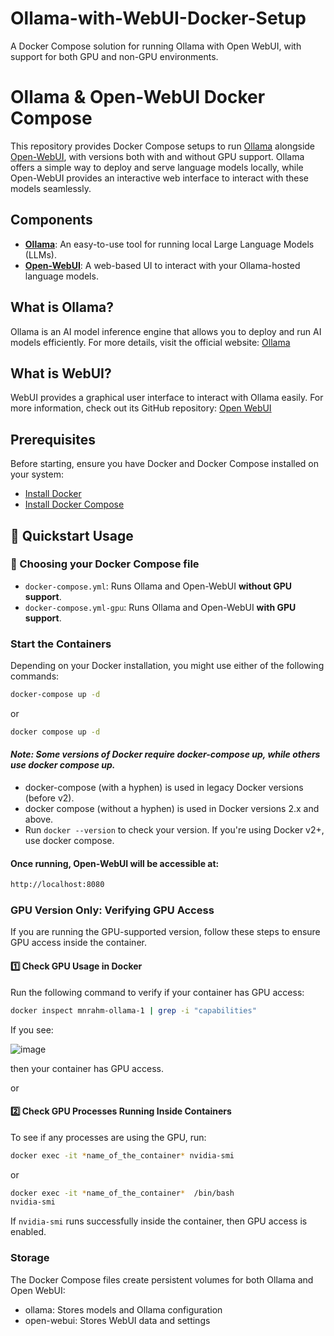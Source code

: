 # Ollama-with-WebUI-Docker-Setup
A Docker Compose solution for running Ollama with Open WebUI, with support for both GPU and non-GPU environments.


# Ollama & Open-WebUI Docker Compose

This repository provides Docker Compose setups to run [Ollama](https://ollama.com/) alongside [Open-WebUI](https://github.com/open-webui/open-webui), with versions both with and without GPU support. Ollama offers a simple way to deploy and serve language models locally, while Open-WebUI provides an interactive web interface to interact with these models seamlessly.

## Components

- **[Ollama](https://ollama.com/)**: An easy-to-use tool for running local Large Language Models (LLMs).
- **[Open-WebUI](https://github.com/open-webui/open-webui)**: A web-based UI to interact with your Ollama-hosted language models.


## What is Ollama?
Ollama is an AI model inference engine that allows you to deploy and run AI models efficiently. For more details, visit the official website: [Ollama](https://ollama.ai/)

## What is WebUI?
WebUI provides a graphical user interface to interact with Ollama easily. For more information, check out its GitHub repository: [Open WebUI](https://github.com/open-webui/open-webui)



## Prerequisites

Before starting, ensure you have Docker and Docker Compose installed on your system:

- [Install Docker](https://docs.docker.com/get-docker/)
- [Install Docker Compose](https://docs.docker.com/compose/install/)


## 🚀 Quickstart Usage

### 🔹 Choosing your Docker Compose file


- `docker-compose.yml`: Runs Ollama and Open-WebUI **without GPU support**.
- `docker-compose.yml-gpu`: Runs Ollama and Open-WebUI **with GPU support**.

### Start the Containers

Depending on your Docker installation, you might use either of the following commands:

```bash
docker-compose up -d
```
or

```bash
docker compose up -d
```
#### _Note: Some versions of Docker require docker-compose up, while others use docker compose up._

- docker-compose (with a hyphen) is used in legacy Docker versions (before v2).
- docker compose (without a hyphen) is used in Docker versions 2.x and above.
- Run `docker --version` to check your version. If you're using Docker v2+, use docker compose.

#### Once running, Open-WebUI will be accessible at:

```bash
http://localhost:8080
```

### GPU Version Only: Verifying GPU Access
If you are running the GPU-supported version, follow these steps to ensure GPU access inside the container.

#### 1️⃣ Check GPU Usage in Docker
Run the following command to verify if your container has GPU access:

```bash
docker inspect mnrahm-ollama-1 | grep -i "capabilities"
```
If you see:

![image](https://github.com/user-attachments/assets/4dfd2c90-187f-4535-8d19-a84bc0c31d13)

then your container has GPU access.

or 

#### 2️⃣ Check GPU Processes Running Inside Containers
To see if any processes are using the GPU, run:

```bash
docker exec -it *name_of_the_container* nvidia-smi
```
or

```bash
docker exec -it *name_of_the_container*  /bin/bash
nvidia-smi
```
If `nvidia-smi` runs successfully inside the container, then GPU access is enabled.

### Storage
The Docker Compose files create persistent volumes for both Ollama and Open WebUI:

- ollama: Stores models and Ollama configuration
- open-webui: Stores WebUI data and settings
